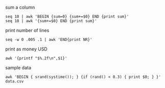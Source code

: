 sum a column

    seq 10 | awk 'BEGIN {sum=0} {sum+=$0} END {print sum}'
    seq 10 | awk '{sum+=$0} END {print sum}'
    
print number of lines

    seq -w 0 .005 .1 | awk 'END{print NR}'
    
    
    
print as money USD

    awk '{printf "$%.2f\n",$1}'
    
sample data
    
    awk 'BEGIN { srand(systime()); } {if (rand() < 0.3) { print $0; } }' data.csv
